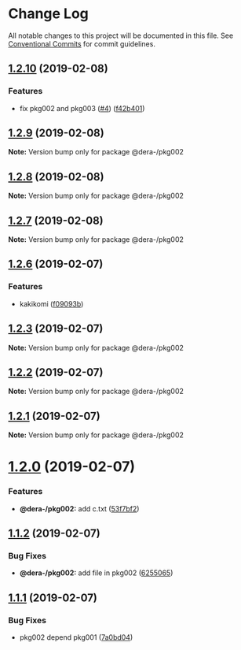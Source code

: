 # Change Log

All notable changes to this project will be documented in this file.
See [Conventional Commits](https://conventionalcommits.org) for commit guidelines.

## [1.2.10](https://github.com/dera-/lerna_test/compare/@dera-/pkg002@1.2.9...@dera-/pkg002@1.2.10) (2019-02-08)


### Features

* fix pkg002 and pkg003 ([#4](https://github.com/dera-/lerna_test/issues/4)) ([f42b401](https://github.com/dera-/lerna_test/commit/f42b401))





## [1.2.9](https://github.com/dera-/lerna_test/compare/@dera-/pkg002@1.2.8...@dera-/pkg002@1.2.9) (2019-02-08)

**Note:** Version bump only for package @dera-/pkg002





## [1.2.8](https://github.com/dera-/lerna_test/compare/@dera-/pkg002@1.2.7...@dera-/pkg002@1.2.8) (2019-02-08)

**Note:** Version bump only for package @dera-/pkg002





## [1.2.7](https://github.com/dera-/lerna_test/compare/@dera-/pkg002@1.2.6...@dera-/pkg002@1.2.7) (2019-02-08)

**Note:** Version bump only for package @dera-/pkg002





## [1.2.6](https://github.com/dera-/lerna_test/compare/@dera-/pkg002@1.2.5...@dera-/pkg002@1.2.6) (2019-02-07)


### Features

* kakikomi ([f09093b](https://github.com/dera-/lerna_test/commit/f09093b))





## [1.2.3](https://github.com/dera-/lerna_test/compare/@dera-/pkg002@1.2.2...@dera-/pkg002@1.2.3) (2019-02-07)

**Note:** Version bump only for package @dera-/pkg002





## [1.2.2](https://github.com/dera-/lerna_test/compare/@dera-/pkg002@1.2.1...@dera-/pkg002@1.2.2) (2019-02-07)

**Note:** Version bump only for package @dera-/pkg002





## [1.2.1](https://github.com/dera-/lerna_test/compare/@dera-/pkg002@1.2.0...@dera-/pkg002@1.2.1) (2019-02-07)

**Note:** Version bump only for package @dera-/pkg002





# [1.2.0](https://github.com/dera-/lerna_test/compare/@dera-/pkg002@1.1.2...@dera-/pkg002@1.2.0) (2019-02-07)


### Features

* **@dera-/pkg002:** add c.txt ([53f7bf2](https://github.com/dera-/lerna_test/commit/53f7bf2))





## [1.1.2](https://github.com/dera-/lerna_test/compare/@dera-/pkg002@1.1.1...@dera-/pkg002@1.1.2) (2019-02-07)


### Bug Fixes

* **@dera-/pkg002:** add file in pkg002 ([6255065](https://github.com/dera-/lerna_test/commit/6255065))





## [1.1.1](https://github.com/dera-/lerna_test/compare/@dera-/pkg002@1.1.0...@dera-/pkg002@1.1.1) (2019-02-07)


### Bug Fixes

* pkg002 depend pkg001 ([7a0bd04](https://github.com/dera-/lerna_test/commit/7a0bd04))
